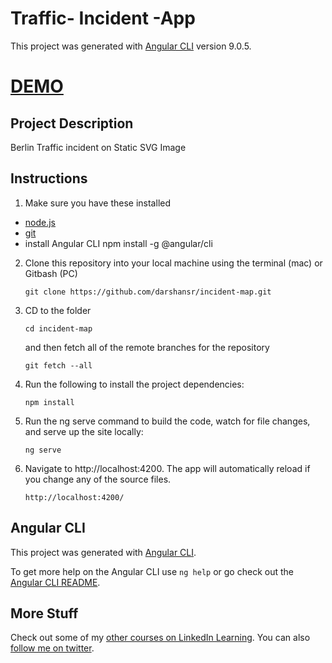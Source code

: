 # Traffic- Incident -App

This project was generated with [Angular CLI](https://github.com/angular/angular-cli) version 9.0.5.

# [DEMO](https://darshansr.github.io/angular-demo-map/)

## Project Description
  Berlin Traffic incident on Static SVG Image
    
## Instructions

1. Make sure you have these installed
  - [node.js](http://nodejs.org/)
  - [git](http://git-scm.com/)
  - install Angular CLI 
      npm install -g @angular/cli

2. Clone this repository into your local machine using the terminal (mac) or Gitbash (PC) 

    `git clone https://github.com/darshansr/incident-map.git `
    
3. CD to the folder

    `cd incident-map`

    and then fetch all of the remote branches for the repository
    
    `git fetch --all` 
    
4. Run the following to install the project dependencies:

    `npm install`
    
5. Run the ng serve command to build the code, watch for file changes, and serve up the site locally:

    `ng serve`

6. Navigate to http://localhost:4200. The app will automatically reload if you change any of the source files.

    `http://localhost:4200/`



## Angular CLI
This project was generated with [Angular CLI](https://github.com/angular/angular-cli).

To get more help on the Angular CLI use `ng help` or go check out the [Angular CLI README](https://github.com/angular/angular-cli/blob/master/README.md).


## More Stuff
Check out some of my [other courses on LinkedIn Learning](https://www.linkedin.com/learning/instructors/justin-schwartzenberger?u=2125562). 
You can also [follow me on twitter](https://twitter.com/schwarty).
